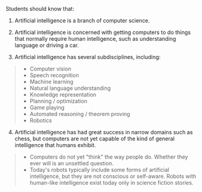 Students should know that:

1. Artificial intelligence is a branch of computer science.

2. Artificial intelligence is concerned with getting computers to do things that normally require human intelligence, such as understanding language or driving a car.

3. Artificial intelligence has several subdisciplines, including:
> * Computer vision
> * Speech recognition
> * Machine learning
> * Natural language understanding
> * Knowledge representation
> * Planning / optimization
> * Game playing
> * Automated reasoning / theorem proving
> * Robotics

4. Artificial intelligence has had great success in narrow domains such as chess, but computers are not yet capable of the kind of general intelligence that humans exhibit.
> * Computers do not yet "think" the way people do. Whether they ever will is an unsettled question.
> * Today's robots typically include some forms of artificial intelligence, but they are not conscious or self-aware. Robots with human-like intelligence exist today only in science fiction stories.